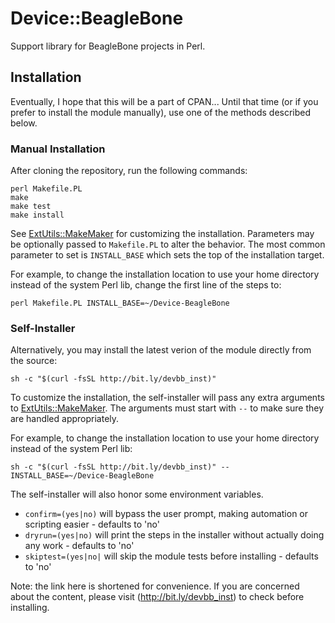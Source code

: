 # Device::BeagleBone
Support library for BeagleBone projects in Perl.

## Installation

Eventually, I hope that this will be a part of CPAN...  Until that time (or if you prefer
to install the module manually), use one of the methods described below.

### Manual Installation

After cloning the repository, run the following commands:

```
perl Makefile.PL
make
make test
make install
```

See [ExtUtils::MakeMaker](http://perldoc.perl.org/ExtUtils/MakeMaker.html) for customizing the installation.  Parameters may be optionally passed to `Makefile.PL` to alter the behavior.  The most common parameter to set is `INSTALL_BASE` which sets the top of the installation target.

For example, to change the installation location to use your home directory instead of the system Perl lib, change the first line of the steps to:
```
perl Makefile.PL INSTALL_BASE=~/Device-BeagleBone
```


### Self-Installer

Alternatively, you may install the latest verion of the module directly from the source:
```
sh -c "$(curl -fsSL http://bit.ly/devbb_inst)"
```

To customize the installation, the self-installer will pass any extra arguments to [ExtUtils::MakeMaker](http://perldoc.perl.org/ExtUtils/MakeMaker.html).  The arguments must start with `--` to make sure they are handled appropriately.

For example, to change the installation location to use your home directory instead of the system Perl lib:
```
sh -c "$(curl -fsSL http://bit.ly/devbb_inst)" -- INSTALL_BASE=~/Device-BeagleBone
```

The self-installer will also honor some environment variables.
* `confirm=(yes|no)` will bypass the user prompt, making automation or scripting easier - defaults to 'no'
* `dryrun=(yes|no)` will print the steps in the installer without actually doing any work - defaults to 'no'
* `skiptest=(yes|no|` will skip the module tests before installing - defaults to 'no'

Note: the link here is shortened for convenience.  If you are concerned about the content, please visit (http://bit.ly/devbb_inst) to check before installing.
